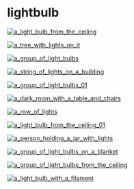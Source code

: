 # lightbulb

<a href="a_light_bulb_from_the_ceiling.jpg"><img alt="a_light_bulb_from_the_ceiling" src="a_light_bulb_from_the_ceiling.jpg"></a>

<a href="a_tree_with_lights_on_it.jpg"><img alt="a_tree_with_lights_on_it" src="a_tree_with_lights_on_it.jpg"></a>

<a href="a_group_of_light_bulbs.jpg"><img alt="a_group_of_light_bulbs" src="a_group_of_light_bulbs.jpg"></a>

<a href="a_string_of_lights_on_a_building.jpg"><img alt="a_string_of_lights_on_a_building" src="a_string_of_lights_on_a_building.jpg"></a>

<a href="a_group_of_light_bulbs_01.jpg"><img alt="a_group_of_light_bulbs_01" src="a_group_of_light_bulbs_01.jpg"></a>

<a href="a_dark_room_with_a_table_and_chairs.jpg"><img alt="a_dark_room_with_a_table_and_chairs" src="a_dark_room_with_a_table_and_chairs.jpg"></a>

<a href="a_row_of_lights.jpg"><img alt="a_row_of_lights" src="a_row_of_lights.jpg"></a>

<a href="a_light_bulb_from_the_ceiling_01.jpg"><img alt="a_light_bulb_from_the_ceiling_01" src="a_light_bulb_from_the_ceiling_01.jpg"></a>

<a href="a_person_holding_a_jar_with_lights.jpg"><img alt="a_person_holding_a_jar_with_lights" src="a_person_holding_a_jar_with_lights.jpg"></a>

<a href="a_group_of_light_bulbs_on_a_blanket.jpg"><img alt="a_group_of_light_bulbs_on_a_blanket" src="a_group_of_light_bulbs_on_a_blanket.jpg"></a>

<a href="a_group_of_light_bulbs_from_the_ceiling.jpg"><img alt="a_group_of_light_bulbs_from_the_ceiling" src="a_group_of_light_bulbs_from_the_ceiling.jpg"></a>

<a href="a_light_bulb_with_a_filament.jpg"><img alt="a_light_bulb_with_a_filament" src="a_light_bulb_with_a_filament.jpg"></a>

